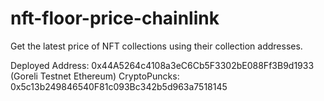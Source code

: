 # nft-floor-price-chainlink
Get the latest price of NFT collections using their collection addresses.

Deployed Address: 0x44A5264c4108a3eC6Cb5F3302bE088Ff3B9d1933 (Goreli Testnet Ethereum)
CryptoPuncks: 0x5c13b249846540F81c093Bc342b5d963a7518145
